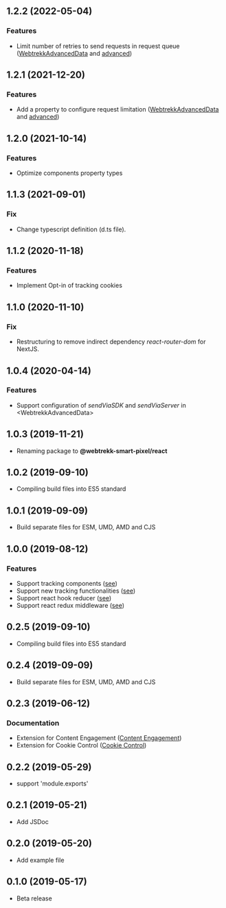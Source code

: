 <a name="1.2.2"></a>
## 1.2.2 (2022-05-04)

### Features

* Limit number of retries to send requests in request queue ([WebtrekkAdvancedData](https://documentation.mapp.com/latest/en/next-15741408.html#id-.SMPNextv1.0-%3CWebtrekkAdvancedData%3E) and [advanced](https://documentation.mapp.com/latest/en/next-15741408.html#id-.SMPNextv1.0-advanced))

<a name="1.2.1"></a>
## 1.2.1 (2021-12-20)

### Features

* Add a property to configure request limitation ([WebtrekkAdvancedData](https://documentation.mapp.com/latest/en/react-15741412.html#id-.SMPReactv1.0-%3CWebtrekkAdvancedData%3E) and [advanced](https://documentation.mapp.com/latest/en/react-15741412.html#id-.SMPReactv1.0-advanced))

<a name="1.2.0"></a>
## 1.2.0 (2021-10-14)

### Features

* Optimize components property types

<a name="1.1.3"></a>
## 1.1.3 (2021-09-01)

### Fix

* Change typescript definition (d.ts file).

<a name="1.1.2"></a>
## 1.1.2 (2020-11-18)

### Features

* Implement Opt-in of tracking cookies 

<a name="1.1.0"></a>
## 1.1.0 (2020-11-10)

### Fix

* Restructuring to remove indirect dependency *react-router-dom* for NextJS.

<a name="1.0.4"></a>
## 1.0.4 (2020-04-14)

### Features

* Support configuration of *sendViaSDK* and *sendViaServer* in \<WebtrekkAdvancedData\>

<a name="1.0.3"></a>
## 1.0.3 (2019-11-21)

* Renaming package to **@webtrekk-smart-pixel/react**

<a name="1.0.2"></a>
## 1.0.2 (2019-09-10)

* Compiling build files into ES5 standard

<a name="1.0.1"></a>
## 1.0.1 (2019-09-09)

* Build separate files for ESM, UMD, AMD and CJS

<a name="1.0.0"></a>
## 1.0.0 (2019-08-12)

### Features

* Support tracking components ([see](https://documentation.mapp.com/latest/en/react-15741412.html#id-.SMPReactv1.0-Components))
* Support new tracking functionalities ([see](https://documentation.mapp.com/latest/en/react-15741412.html#id-.SMPReactv1.0-WebtrekkSmartPixelReact))
* Support react hook reducer ([see](https://documentation.mapp.com/latest/en/react-15741412.html#id-.SMPReactv1.0-webtrekkReducer))
* Support react redux middleware ([see](https://documentation.mapp.com/latest/en/react-15741412.html#id-.SMPReactv1.0-webtrekkMiddleware))

<a name="0.2.5"></a>
## 0.2.5 (2019-09-10)

* Compiling build files into ES5 standard

<a name="0.2.4"></a>
## 0.2.4 (2019-09-09)

* Build separate files for ESM, UMD, AMD and CJS

<a name="0.2.3"></a>
## 0.2.3 (2019-06-12)

### Documentation

* Extension for Content Engagement ([Content Engagement](https://documentation.mapp.com/latest/en/content-engagement-15741314.html))
* Extension for Cookie Control ([Cookie Control](https://documentation.mapp.com/latest/en/cookie-control-15741322.html))

<a name="0.2.2"></a>
## 0.2.2 (2019-05-29)

* support 'module.exports'

<a name="0.2.1"></a>
## 0.2.1 (2019-05-21)

* Add JSDoc

<a name="0.2.0"></a>
## 0.2.0 (2019-05-20)

* Add example file

<a name="0.1.0"></a>
## 0.1.0 (2019-05-17)

* Beta release
